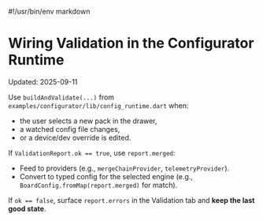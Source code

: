 #!/usr/bin/env markdown

# Wiring Validation in the Configurator Runtime
Updated: 2025-09-11

Use `buildAndValidate(...)` from `examples/configurator/lib/config_runtime.dart` when:
- the user selects a new pack in the drawer,
- a watched config file changes,
- or a device/dev override is edited.

If `ValidationReport.ok == true`, use `report.merged`:
- Feed to providers (e.g., `mergeChainProvider`, `telemetryProvider`).
- Convert to typed config for the selected engine (e.g., `BoardConfig.fromMap(report.merged)` for match).

If `ok == false`, surface `report.errors` in the Validation tab and **keep the last good state**.
